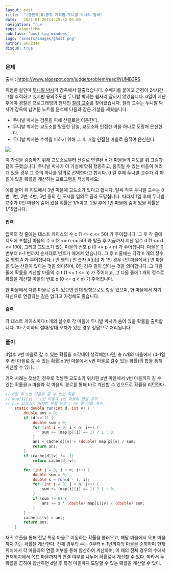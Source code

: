 ```yaml
---
layout: post
title:  "[종만북]8.동적 게획법-두니발 박사의 탈옥"
date:   2021-01-26T14:25:52-05:00
navigation: True
tags: algorithm
subclass: 'post tag-windows'
logo: 'assets/images/ghost.png'
author: aka2344
disqus: true
---
```

### 문제

출처 : https://www.algospot.com/judge/problem/read/NUMB3RS

위험한 살인마 [두니발 박사](http://ko.wikipedia.org/wiki/한니발_렉터)가 감옥에서 탈출했습니다. 수배지를 붙이고 군경이 24시간 그를 추적하고 있지만 용의주도한 두니발 박사는 쉽사리 잡히지 않았습니다. d일이 지난 후에야 경찰은 프로그래밍의 천재인 [찰리 교수](http://ko.wikipedia.org/wiki/넘버스_(드라마))를 찾아왔습니다. 찰리 교수는 두니발 박사가 감옥에 남겨둔 노트를 분석해 다음과 같은 가설을 세웠습니다.

- 두니발 박사는 검문을 피해 산길로만 이동한다.
- 두니발 박사는 교도소를 탈출한 당일, 교도소와 인접한 마을 하나로 도망쳐 은신한다.
- 두니발 박사는 수색을 피하기 위해 그 후 매일 인접한 마을로 움직여 은신한다.

![](http://algospot.com/media/judge-attachments/298903b8a37b6938ae6915ce1cab80fd/dunibal.png)

이 가설을 검증하기 위해 교도소로부터 산길로 연결된 n 개 마을들의 지도를 위 그림과 같이 구했습니다. 두니발 박사가 이 가설에 맞춰 행동하고, 움직일 수 있는 마을이 여러 개 있을 경우 그 중의 하나를 임의로 선택한다고 합시다. d 일 후에 두니발 교수가 각 마을에 있을 확률을 계산하는 프로그램을 작성하세요.

예를 들어 위 지도에서 3번 마을에 교도소가 있다고 합시다. 탈옥 직후 두니발 교수는 0번, 1번, 2번, 4번, 5번 중의 한 도시를 임의로 골라 도망칩니다. 따라서 1일 후에 두니발 교수가 0번 마을에 숨어 있을 확률은 1/5이고, 2일 후에 1번 마을에 숨어 있을 확률은 1/15입니다.



#### 입력

입력의 첫 줄에는 테스트 케이스의 수 c (1 <= c <= 50) 가 주어집니다. 그 후 각 줄에 지도에 포함된 마을의 수 n (2 <= n <= 50) 과 탈출 후 지금까지 지난 일수 d (1 <= d <= 100), 그리고 교도소가 있는 마을의 번호 p (0 <= p < n) 가 주어집니다. 마을은 0번부터 n-1 번까지 순서대로 번호가 매겨져 있습니다. 그 후 n 줄에는 각각 n 개의 정수로 행렬 A 가 주어집니다. i 번 행의 j 번 숫자 A[i][j] 가 1인 경우 i 번 마을에서 j 번 마을을 잇는 산길이 있다는 것을 의미하며, 0인 경우 길이 없다는 것을 의미합니다. 그 다음 줄에 확률을 계산할 마을의 수 t (1 <= t <= n) 가 주어지고, 그 다음 줄에 t 개의 정수로 확률을 계산할 마을의 번호 q (0 <= q < n) 가 주어집니다.

한 마을에서 다른 마을로 길이 있으면 반대 방향으로도 항상 있으며, 한 마을에서 자기 자신으로 연결되는 길은 없다고 가정해도 좋습니다.



#### 출력

각 테스트 케이스마다 t 개의 실수로 각 마을에 두니발 박사가 숨어 있을 확률을 출력합니다. 10-7 이하의 절대/상대 오차가 있는 경우 정답으로 처리됩니다.



### 풀이

d일후 v번 마을로 갈 수 있는 확률을 조각내어 생각해본다면, 총 n개의 마을에서 (d-1일 후 i번 마을로 갈 수 있는 확률)x(i번 마을에서 v번 마을로 갈수 있는 확률)의 합을 통해 계산할 수 있다. 

기저 사례는 첫날인 경우로 첫날엔 교도소가 위치한 p번 마을에서 v번 마을까지 갈 수 있는 확률을 p 마을과 각 마을의 경로를 통해 바로 계산할 수 있으므로 확률을 리턴한다.

```java
// d일 후 v번 마을로 갈 수 있는 확률
// map[i][j] : i번 마을과 j번 마을의 연결 유무
// p = 교도소가 위치한 마을 번호 , n= 총 마을 개수
	static double run(int d, int v) {
		double ans = 0;
		if (d == 1) {
			double sum = 0;
			for (int i = 0; i < n; i++) {
				sum += (map[p][i] == 1) ? 1 : 0;
			}
			ans = cache[d][v] = (double) map[p][v] / sum;
			return ans;
		}
		if (cache[d][v] != -1)
			return cache[d][v];

		for (int i = 0; i < n; i++) {
			double sum = 0;
			double s = run(d - 1, i);
			for (int j = 0; j < n; j++) {
				sum += (map[i][j] == 1) ? 1 : 0;
			}
			if (sum != 0) {
				ans += s * (double) map[i][v] / (double) sum;
			}
		}
		cache[d][v] = ans;
		return ans;
	}
```

재귀 호출을 통해 전날 특정 마을로 이동하는 확률을 불러오고, 해당 마을에서 목표 마을까지 가는 확률을 계산한다. 전체 경우의 수는 0부터 n-1번까지의 마을을 순회하며 현재 위치에서 각 마을과의 연결 여부를 통해 합산하여 계산하며, 이 때의 전체 경우의 수에서 현재위치에서 목표 마을까지의 연결 여부를 나누어 확률로서 계산할 수 있다. 따라서 두 확률을 곱하여 합산하면 d일 후 특정 마을까지 도달할 수 있는 확률을 계산할 수 있다.